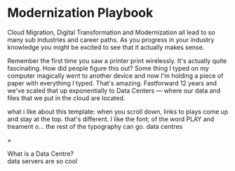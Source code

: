# Modernization Playbook

Cloud Migration, Digital Transformation and Modernization all lead to so many sub industries and career paths. As you progress in your industry knowledge you might be excited to see that it actually makes sense.  

Remember the first time you saw a printer print wirelessly. It's actually quite fascinating. How did people figure this out? Some thing I typed on my computer magically went to another device and now I'm holding a piece of paper with everything I typed. That's amazing. Fastforward 12 years and we've scaled that up exponentially to 
Data Centers — where our data and files that we put in the cloud are located. 

what i like about this template: 
when you scroll down, links to plays come up and stay at the top. that's different. 
I like the font; of the word PLAY and treament o... the rest of the typography can go. 
<a class="trigger_popup_fricc">data centres</a>
<div class="hover_bkgr_fricc">
    <span class="helper"></span>
    <div>
        <div class="popupCloseButton">&times;</div>
        <p>What is a Data Centre?<br/>data servers are so cool</p>
    </div>
</div>
